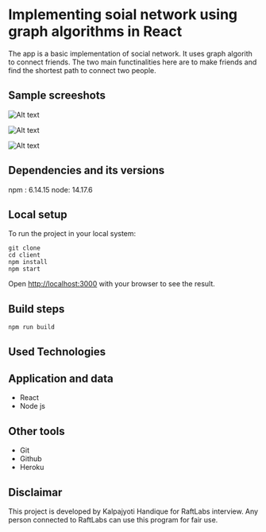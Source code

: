 # Implementing soial network using graph algorithms in React

The app is a basic implementation of social network. It uses graph algorith to connect friends. The two main functinalities here are to make friends and find the shortest path to connect two people.

## Sample screeshots

![Alt text](/assets/home.jpeg?raw=true "Home page")

![Alt text](/assets/video.jpeg?raw=true "Video description")

![Alt text](/assets/search.jpeg?raw=true "Search page")


## Dependencies and its versions
npm : 6.14.15
node: 14.17.6


## Local setup

To run the project in your local system:

```
git clone 
cd client
npm install 
npm start

```
Open [http://localhost:3000](http://localhost:3000) with your browser to see the result.

## Build steps 

```
npm run build
```

## Used Technologies

## Application and data

* React
* Node js

## Other tools

* Git
* Github
* Heroku



## Disclaimar

This project is developed by Kalpajyoti Handique for RaftLabs interview. Any person connected to RaftLabs can use this program for fair use.
